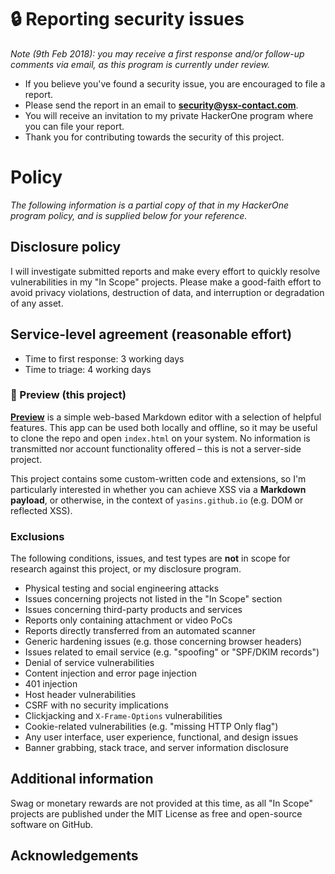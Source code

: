 # 🔒 Reporting security issues
*Note (9th Feb 2018): you may receive a first response and/or follow-up comments via email, as this program is currently under review.*

* If you believe you've found a security issue, you are encouraged to file a report.
* Please send the report in an email to **security@ysx-contact.com**.
* You will receive an invitation to my private HackerOne program where you can file your report.
* Thank you for contributing towards the security of this project.

# Policy
_The following information is a partial copy of that in my HackerOne program policy, and is supplied below for your reference._
 
## Disclosure policy
I will investigate submitted reports and make every effort to quickly resolve vulnerabilities in my "In Scope" projects. Please make a good-faith effort to avoid privacy violations, destruction of data, and interruption or degradation of any asset.
 
## Service-level agreement (reasonable effort)
* Time to first response: 3 working days
* Time to triage: 4 working days

### 📝 Preview (this project)
[**Preview**](https://github.com/yasinS/preview) is a simple web-based Markdown editor with a selection of helpful features. This app can be used both locally and offline, so it may be useful to clone the repo and open `index.html` on your system. No information is transmitted nor account functionality offered – this is not a server-side project.

This project contains some custom-written code and extensions, so I'm particularly interested in whether you can achieve XSS via a **Markdown payload**, or otherwise, in the context of `yasins.github.io` (e.g. DOM or reflected XSS).

### Exclusions
The following conditions, issues, and test types are **not** in scope for research against this project, or my disclosure program.
 
 * Physical testing and social engineering attacks
 * Issues concerning projects not listed in the "In Scope" section
 * Issues concerning third-party products and services
 * Reports only containing attachment or video PoCs
 * Reports directly transferred from an automated scanner
 * Generic hardening issues (e.g. those concerning browser headers)
 * Issues related to email service (e.g. "spoofing" or "SPF/DKIM records")
 * Denial of service vulnerabilities
 * Content injection and error page injection
 * 401 injection
 * Host header vulnerabilities
 * CSRF with no security implications
 * Clickjacking and `X-Frame-Options` vulnerabilities
 * Cookie-related vulnerabilities (e.g. "missing HTTP Only flag")
 * Any user interface, user experience, functional, and design issues
 * Banner grabbing, stack trace, and server information disclosure
 
## Additional information
Swag or monetary rewards are not provided at this time, as all "In Scope" projects are published under the MIT License as free and open-source software on GitHub.

## Acknowledgements
